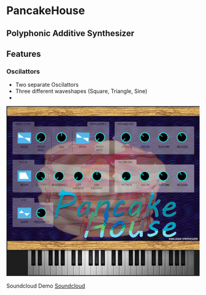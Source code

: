 # PancakeHouse
## Polyphonic Additive Synthesizer

## Features
### Oscilattors
- Two separate Oscilattors 
- Three different waveshapes (Square, Triangle, Sine)
- 

![screenshot](https://github.com/wpank/PancakeHouse/blob/master/screenshot.PNG?raw=true)

Soundcloud Demo
[Soundcloud](https://soundcloud.com/ubancakes/pancake-house-demo)
